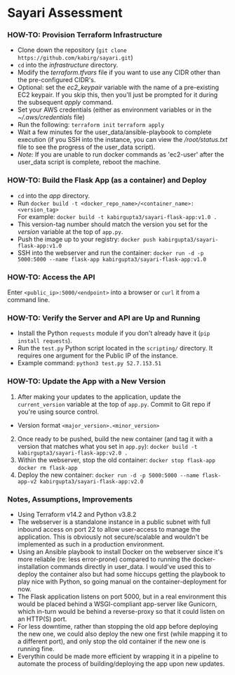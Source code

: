 # Sayari Assessment  

### HOW-TO: Provision Terraform Infrastructure
- Clone down the repository (`git clone https://github.com/kabirg/sayari.git`)
- `cd` into the *infrastructure* directory.
- Modify the *terraform.tfvars* file if you want to use any CIDR other than the pre-configured CIDR's.
- Optional: set the *ec2_keypair* variable with the name of a pre-existing EC2 keypair. If you skip this, then you'll just be prompted for it during the subsequent _apply_ command.
- Set your AWS credentials (either as environment variables or in the *~/.aws/credentials* file)
- Run the following:
`terraform init`
`terraform apply`
- Wait a few minutes for the user_data/ansible-playbook to complete execution (if you SSH into the instance, you can view the */root/status.txt* file to see the progress of the user_data script).
- _*Note:*_ If you are unable to run docker commands as 'ec2-user' after the user_data script is complete, reboot the machine.

### HOW-TO: Build the Flask App (as a container) and Deploy
- `cd` into the *app* directory.
- Run `docker build -t <docker_repo_name>/<container_name>:<version_tag>`\
  For example: `docker build -t kabirgupta3/sayari-flask-app:v1.0 .`
- This version-tag number should match the version you set for the *version* variable at the top of `app.py`.
- Push the image up to your registry: `docker push kabirgupta3/sayari-flask-app:v1.0`
- SSH into the webserver and run the container: `docker run -d -p 5000:5000 --name flask-app kabirgupta3/sayari-flask-app:v1.0`

### HOW-TO: Access the API
Enter `<public_ip>:5000/<endpoint>` into a browser or `curl` it from a command line.

### HOW-TO: Verify the Server and API are Up and Running
- Install the Python `requests` module if you don't already have it (`pip install requests`).
- Run the `test.py` Python script located in the `scripting/` directory. It requires one argument for the Public IP of the instance.
- Example command: `python3 test.py 52.7.153.51`

### HOW-TO: Update the App with a New Version
1. After making your updates to the application, update the `current_version` variable at the top of `app.py`. Commit to Git repo if you're using source control.
  - Version format `<major_version>.<minor_version>`
2. Once ready to be pushed, build the new container (and tag it with a version that matches what you set in `app.py`):
  `docker build -t kabirgupta3/sayari-flask-app:v2.0 .`
3. Within the webserver, stop the old container:
  `docker stop flask-app`
  `docker rm flask-app`
4. Deploy the new container:
  `docker run -d -p 5000:5000 --name flask-app-v2 kabirgupta3/sayari-flask-app:v2.0`

### Notes, Assumptions, Improvements
- Using Terraform v14.2 and Python v3.8.2
- The webserver is a standalone instance in a public subnet with full inbound access on port 22 to allow user-access to manage the application. This is obviously not secure/scalable and wouldn't be implemented as such in a production environment.
- Using an Ansible playbook to install Docker on the webserver since it's more reliable (re: less error-prone) compared to running the docker-installation commands directly in user_data. I would've used this to deploy the container also but had some hiccups getting the playbook to play nice with Python, so going manual on the container-deployment for now.
- The Flask application listens on port 5000, but in a real environment this would be placed behind a WSGI-compliant app-server like Gunicorn, which in-turn would be behind a reverse-proxy so that it could listen on an HTTP(S) port.
- For less downtime, rather than stopping the old app before deploying the new one, we could also deploy the new one first (while mapping it to a different port), and only stop the old container if the new one is running fine.
- Everythin could be made more efficient by wrapping it in a pipeline to automate the process of building/deploying the app upon new updates.
